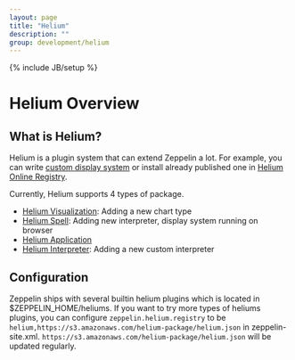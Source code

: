 ```yaml
---
layout: page
title: "Helium"
description: ""
group: development/helium
---
```

<!--
Licensed under the Apache License, Version 2.0 (the "License");
you may not use this file except in compliance with the License.
You may obtain a copy of the License at

http://www.apache.org/licenses/LICENSE-2.0

Unless required by applicable law or agreed to in writing, software
distributed under the License is distributed on an "AS IS" BASIS,
WITHOUT WARRANTIES OR CONDITIONS OF ANY KIND, either express or implied.
See the License for the specific language governing permissions and
limitations under the License.
-->
{% include JB/setup %}

# Helium Overview

<div id="toc"></div>

## What is Helium? 

Helium is a plugin system that can extend Zeppelin a lot. 
For example, you can write [custom display system](./writing_spell.html) or 
install already published one in [Helium Online Registry](http://zeppelin.apache.org/helium_packages.html). 

Currently, Helium supports 4 types of package.

- [Helium Visualization](./writing_visualization_basic.html): Adding a new chart type
- [Helium Spell](./writing_spell.html): Adding new interpreter, display system running on browser
- [Helium Application](./writing_application.html) 
- [Helium Interpreter](../writing_zeppelin_interpreter.html): Adding a new custom interpreter


## Configuration

Zeppelin ships with several builtin helium plugins which is located in $ZEPPELIN_HOME/heliums. If you want to try more types of heliums plugins,
you can configure `zeppelin.helium.registry` to be `helium,https://s3.amazonaws.com/helium-package/helium.json` in zeppelin-site.xml. `https://s3.amazonaws.com/helium-package/helium.json` will be updated regularly.
